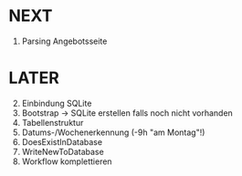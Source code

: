 # NEXT
1) Parsing Angebotsseite

# LATER
2) Einbindung SQLite
3) Bootstrap -> SQLite erstellen falls noch nicht vorhanden
4) Tabellenstruktur
5) Datums-/Wochenerkennung (-9h "am Montag"!)
6) DoesExistInDatabase
7) WriteNewToDatabase
8) Workflow komplettieren